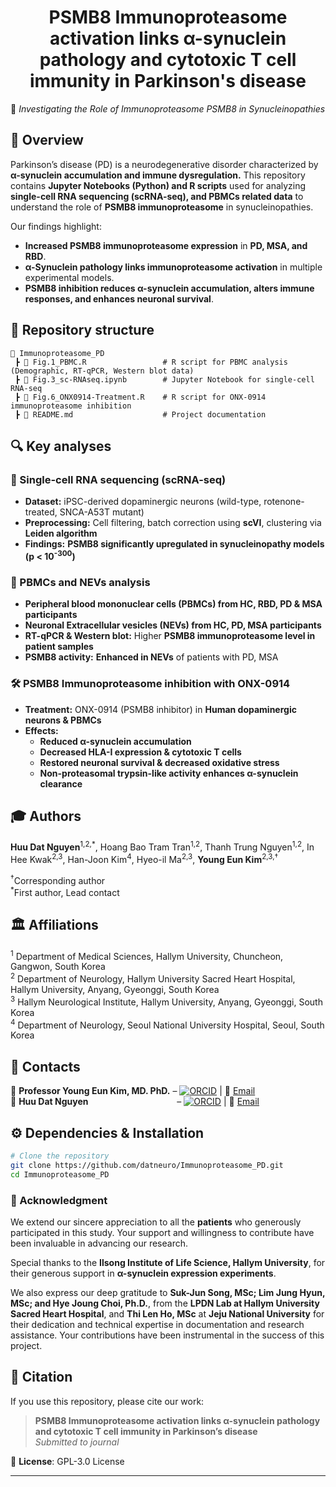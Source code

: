<div align="center">

# **PSMB8 Immunoproteasome activation links α-synuclein pathology and cytotoxic T cell immunity in Parkinson's disease**

</div>

🚀 *Investigating the Role of Immunoproteasome PSMB8 in Synucleinopathies* 

## **🧬 Overview**
Parkinson’s disease (PD) is a neurodegenerative disorder characterized by **α-synuclein accumulation and immune dysregulation.** This repository contains **Jupyter Notebooks (Python) and R scripts** used for analyzing **single-cell RNA sequencing (scRNA-seq), and PBMCs related data** to understand the role of **PSMB8 immunoproteasome** in synucleinopathies.

Our findings highlight:
- **Increased PSMB8 immunoproteasome expression** in **PD, MSA, and RBD**.
- **α-Synuclein pathology links immunoproteasome activation** in multiple experimental models.
- **PSMB8 inhibition reduces α-synuclein accumulation, alters immune responses, and enhances neuronal survival**.

## **📂 Repository structure**
```
📁 Immunoproteasome_PD
 ┣ 📜 Fig.1_PBMC.R                 # R script for PBMC analysis (Demographic, RT-qPCR, Western blot data)
 ┣ 📜 Fig.3_sc-RNAseq.ipynb        # Jupyter Notebook for single-cell RNA-seq
 ┣ 📜 Fig.6_ONX0914-Treatment.R    # R script for ONX-0914 immunoproteasome inhibition
 ┣ 📜 README.md                    # Project documentation
```

## **🔍 Key analyses**
### **🧬 Single-cell RNA sequencing (scRNA-seq)**
- **Dataset:** iPSC-derived dopaminergic neurons (wild-type, rotenone-treated, SNCA-A53T mutant)
- **Preprocessing:** Cell filtering, batch correction using **scVI**, clustering via **Leiden algorithm**
- **Findings:** **PSMB8 significantly upregulated in synucleinopathy models (p < 10<sup>-300</sup>)**

### **🧫 PBMCs and NEVs analysis**
- **Peripheral blood mononuclear cells (PBMCs) from HC, RBD, PD & MSA participants**
- **Neuronal Extracellular vesicles (NEVs) from HC, PD, MSA participants**
- **RT-qPCR & Western blot:** Higher **PSMB8 immunoproteasome level in patient samples**
- **PSMB8 activity:** **Enhanced in NEVs** of patients with PD, MSA 

### **🛠️ PSMB8 Immunoproteasome inhibition with ONX-0914**
- **Treatment:** ONX-0914 (PSMB8 inhibitor) in **Human dopaminergic neurons & PBMCs**
- **Effects:**
  - **Reduced α-synuclein accumulation**
  - **Decreased HLA-I expression & cytotoxic T cells**
  - **Restored neuronal survival & decreased oxidative stress**
  - **Non-proteasomal trypsin-like activity enhances α-synuclein clearance**

## **🎓 Authors**
**Huu Dat Nguyen**<sup>1,2,*</sup>, Hoang Bao Tram Tran<sup>1,2</sup>, Thanh Trung Nguyen<sup>1,2</sup>, In Hee Kwak<sup>2,3</sup>, Han-Joon Kim<sup>4</sup>, Hyeo-il Ma<sup>2,3</sup>, **Young Eun Kim**<sup>2,3,†</sup>

<sup>†</sup>Corresponding author  
<sup>*</sup>First author, Lead contact   

## **🏛️ Affiliations**  
<sup>1</sup> Department of Medical Sciences, Hallym University, Chuncheon, Gangwon, South Korea  
<sup>2</sup> Department of Neurology, Hallym University Sacred Heart Hospital, Hallym University, Anyang, Gyeonggi, South Korea  
<sup>3</sup> Hallym Neurological Institute, Hallym University, Anyang, Gyeonggi, South Korea  
<sup>4</sup> Department of Neurology, Seoul National University Hospital, Seoul, South Korea  

## **📧 Contacts**  
🔗 ****Professor Young Eun Kim, MD. PhD.**** – [![ORCID](https://img.shields.io/badge/ORCID-0000--0002--7182--6569-green)](https://orcid.org/0000-0002-7182-6569) | 📧 [Email](mailto:yekneurology@hallym.or.kr)  
🔗 **Huu Dat Nguyen** &nbsp;&nbsp;&nbsp;&nbsp;&nbsp;&nbsp;&nbsp;&nbsp;&nbsp;&nbsp;&nbsp;&nbsp;&nbsp;&nbsp;&nbsp;&nbsp;&nbsp;&nbsp;&nbsp;&nbsp;&nbsp;&nbsp;&nbsp;&nbsp;&nbsp;&nbsp;&nbsp;&nbsp;&nbsp;&nbsp;&nbsp;&nbsp;&nbsp;&nbsp; – [![ORCID](https://img.shields.io/badge/ORCID-0000--0003--2491--5566-green)](https://orcid.org/0000-0003-2491-5566) | 📧 [Email](mailto:datneurosci@gmail.com)

## **⚙️ Dependencies & Installation**
```bash
# Clone the repository
git clone https://github.com/datneuro/Immunoproteasome_PD.git
cd Immunoproteasome_PD
```
### **🌟 Acknowledgment**
We extend our sincere appreciation to all the **patients** who generously participated in this study. Your support and willingness to contribute have been invaluable in advancing our research.

Special thanks to the **Ilsong Institute of Life Science, Hallym University**, for their generous support in **α-synuclein expression experiments**. 

We also express our deep gratitude to **Suk-Jun Song, MSc; Lim Jung Hyun, MSc; and Hye Joung Choi, Ph.D.**, from the **LPDN Lab at Hallym University Sacred Heart Hospital**, and **Thi Len Ho, MSc** at **Jeju National University** for their dedication and technical expertise in documentation and research assistance. Your contributions have been instrumental in the success of this project.

## **📜 Citation**
If you use this repository, please cite our work:

> **PSMB8 Immunoproteasome activation links α-synuclein pathology and cytotoxic T cell immunity in Parkinson’s disease**  
> *Submitted to journal*

📜 **License**: GPL-3.0 License  

---

